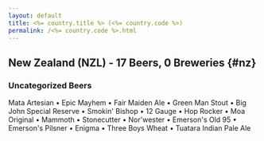 ```yaml
---
layout: default
title: <%= country.title %> (<%= country.code %>)
permalink: /<%= country.code %>.html
---
```


## New Zealand (NZL) - 17 Beers, 0 Breweries {#nz}



### Uncategorized Beers

Mata Artesian   • Epic Mayhem   • Fair Maiden Ale   • Green Man Stout   • Big John Special Reserve   • Smokin' Bishop   • 12 Gauge   • Hop Rocker   • Moa Original   • Mammoth   • Stonecutter   • Nor'wester   • Emerson's Old 95   • Emerson's Pilsner   • Enigma   • Three Boys Wheat   • Tuatara Indian Pale Ale  



 
